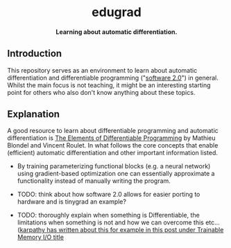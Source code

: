 <h1 align="center">
  <br>
  edugrad
  <br>
</h1>

<h4 align="center">Learning about automatic differentiation.</h4>

## Introduction

This repository serves as an environment to learn about automatic differentiation and differentiable programming ("[software 2.0](https://karpathy.medium.com/software-2-0-a64152b37c35)") in general. Whilst the main focus is not teaching, it might be an interesting starting point for others who also don't know anything about these topics.


## Explanation 

A good resource to learn about differentiable programming and automatic differentiation is [The Elements of Differentiable Programming](https://arxiv.org/pdf/2403.14606) by Mathieu Blondel and Vincent Roulet. In what follows the core concepts that enable (efficient) automatic differentiation and other important information listed.

* By training parameterizing functional blocks (e.g. a neural network) using gradient-based optimization one can essentially approximate a functionality instead of manually writing the program.

* TODO: think about how software 2.0 allows for easier porting to hardware and is tinygrad an example?

* TODO: thoroughly explain when something is Differentiable, the limitations when something is not and how we can overcome this etc... ([karpathy has written about this for example in this post under Trainable Memory I/O title](https://karpathy.github.io/2016/05/31/rl/)


